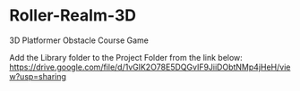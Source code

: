# Roller-Realm-3D
3D Platformer Obstacle Course Game

Add the Library folder to the Project Folder from the link below:
https://drive.google.com/file/d/1vGlK2O78E5DQGvIF9JiiDObtNMp4jHeH/view?usp=sharing
